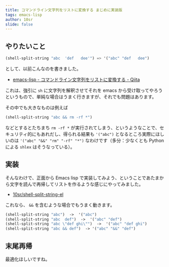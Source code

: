 ```yaml
---
title: コマンドライン文字列をリストに変換する まじめに実装版
tags: emacs-lisp
author: 10sr
slide: false
---
```

やりたいこと
--------

```el
(shell-split-string "abc  'def   dee'") => '("abc" "def   dee")
```

として、以前こんなのを書きました。

* [emacs-lisp - コマンドライン文字列をリストに変換する - Qiita](http://qiita.com/10sr/items/73bf45db58c9e6d2c533)

これは、強引に `sh` に文字列を解釈させてそれを emacs から受け取ってやろうというもので、単純な場合はうまく行きますが、それでも問題はあります。

その中でも大きなものは例えば

```el
(shell-split-string "abc && rm -rf *")
```

などとするとたちまち `rm -rf *` が実行されてしまう、というようなことで、セキュリティ的にもあれだし、得られる結果も `'("abc")` となるところ実際にほしいのは `'("abc" "&&" "rm" "-rf" "*")` なわけです（多分：少なくとも Python による `shlex` はそうなっている）。



実装
----

そんなわけで、正面から Emacs lisp で実装してみよう、ということであたまから文字を読んで再帰してリストを作るような感じにやってみました。

* [10sr/shell-split-string-el](https://github.com/10sr/shell-split-string-el)


これなら、 `&&` を含むような場合でもうまく動きます。

```el
(shell-split-string "abc")  ->  '("abc")
(shell-split-string "abc  def")  ->  '("abc" "def")
(shell-split-string "abc \"def ghi\"")  ->  '("abc" "def ghi")
(shell-split-string "abc && def")  -> '("abc" "&&" "def")
```


末尾再帰
------

最適化ほしいですね。

